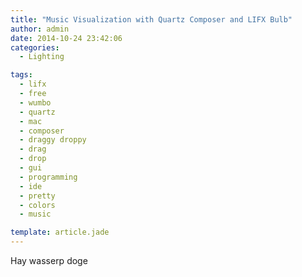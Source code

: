 ```yaml
---
title: "Music Visualization with Quartz Composer and LIFX Bulb"
author: admin
date: 2014-10-24 23:42:06
categories:
  - Lighting

tags: 
  - lifx
  - free
  - wumbo
  - quartz
  - mac
  - composer
  - draggy droppy
  - drag
  - drop
  - gui
  - programming
  - ide
  - pretty
  - colors
  - music

template: article.jade
---
```



Hay wasserp doge


